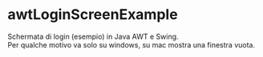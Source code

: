 # awtLoginScreenExample
Schermata di login (esempio) in Java AWT e Swing.  
Per qualche motivo va solo su windows, su mac mostra una finestra vuota.
